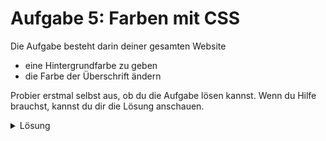 # Aufgabe 5: Farben mit CSS

Die Aufgabe besteht darin deiner gesamten Website

- eine Hintergrundfarbe zu geben
- die Farbe der Überschrift ändern

Probier erstmal selbst aus, ob du die Aufgabe lösen kannst. Wenn du Hilfe brauchst, kannst du dir die Lösung anschauen.

<details>
  <summary>Lösung</summary>

```css
body {
  background-color: blue;
}

h1 {
  color: red;
}
```

</details>
